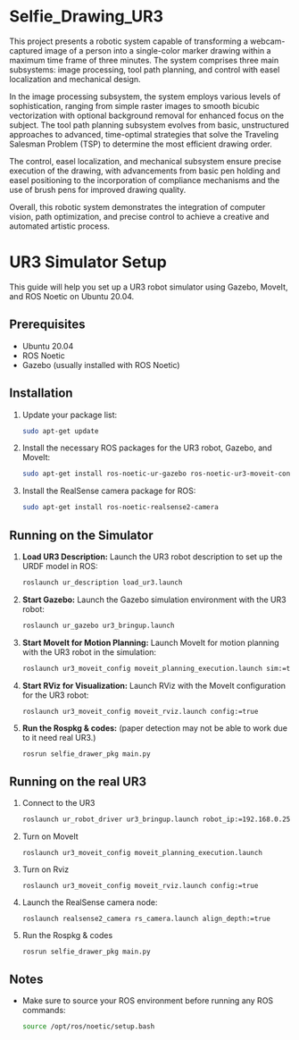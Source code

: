 # Selfie_Drawing_UR3
This project presents a robotic system capable of transforming a webcam-captured image of a person into a single-color marker drawing within a maximum time frame of three minutes. The system comprises three main subsystems: image processing, tool path planning, and control with easel localization and mechanical design.

In the image processing subsystem, the system employs various levels of sophistication, ranging from simple raster images to smooth bicubic vectorization with optional background removal for enhanced focus on the subject. The tool path planning subsystem evolves from basic, unstructured approaches to advanced, time-optimal strategies that solve the Traveling Salesman Problem (TSP) to determine the most efficient drawing order.

The control, easel localization, and mechanical subsystem ensure precise execution of the drawing, with advancements from basic pen holding and easel positioning to the incorporation of compliance mechanisms and the use of brush pens for improved drawing quality.

Overall, this robotic system demonstrates the integration of computer vision, path optimization, and precise control to achieve a creative and automated artistic process.


# UR3 Simulator Setup

This guide will help you set up a UR3 robot simulator using Gazebo, MoveIt, and ROS Noetic on Ubuntu 20.04.

## Prerequisites

- Ubuntu 20.04
- ROS Noetic
- Gazebo (usually installed with ROS Noetic)

## Installation

1. Update your package list:

   ```bash
   sudo apt-get update
   ```

2. Install the necessary ROS packages for the UR3 robot, Gazebo, and MoveIt:

   ```bash
   sudo apt-get install ros-noetic-ur-gazebo ros-noetic-ur3-moveit-config ros-noetic-moveit
   ```
3. Install the RealSense camera package for ROS:

   ```bash
   sudo apt-get install ros-noetic-realsense2-camera
   ```
   
## Running on the Simulator

1. **Load UR3 Description:**
   Launch the UR3 robot description to set up the URDF model in ROS:

   ```bash
   roslaunch ur_description load_ur3.launch
   ```

2. **Start Gazebo:**
   Launch the Gazebo simulation environment with the UR3 robot:

   ```bash
   roslaunch ur_gazebo ur3_bringup.launch
   ```

3. **Start MoveIt for Motion Planning:**
   Launch MoveIt for motion planning with the UR3 robot in the simulation:

   ```bash
   roslaunch ur3_moveit_config moveit_planning_execution.launch sim:=true
   ```

4. **Start RViz for Visualization:**
   Launch RViz with the MoveIt configuration for the UR3 robot:

   ```bash
   roslaunch ur3_moveit_config moveit_rviz.launch config:=true
   ```

5. **Run the Rospkg & codes:** (paper detection may not be able to work due to it need real UR3.)
   ```commandline
   rosrun selfie_drawer_pkg main.py
   ```
   
## Running on the real UR3

1. Connect to the UR3
   ```bash
   roslaunch ur_robot_driver ur3_bringup.launch robot_ip:=192.168.0.250
   ```
2. Turn on MoveIt
   ```commandline
   roslaunch ur3_moveit_config moveit_planning_execution.launch 
   ```
3. Turn on Rviz
   ```commandline
   roslaunch ur3_moveit_config moveit_rviz.launch config:=true
   ```

4. Launch the RealSense camera node:

   ```commandline
   roslaunch realsense2_camera rs_camera.launch align_depth:=true
   ```
   
5. Run the Rospkg & codes
   ```commandline
   rosrun selfie_drawer_pkg main.py
   ```
   
## Notes

- Make sure to source your ROS environment before running any ROS commands:

  ```bash
  source /opt/ros/noetic/setup.bash
  ```
